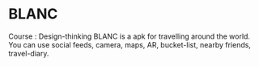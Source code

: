 # BLANC

Course : Design-thinking
BLANC is a apk for travelling around the world. You can use social feeds, camera, maps, AR, bucket-list,
nearby friends, travel-diary.
